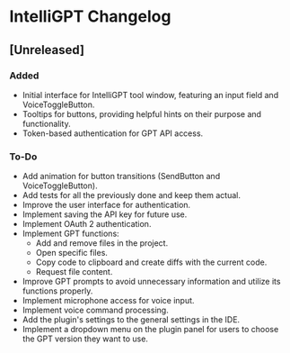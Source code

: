 <!-- Keep a Changelog guide -> https://keepachangelog.com -->

# IntelliGPT Changelog

## [Unreleased]

### Added
- Initial interface for IntelliGPT tool window, featuring an input field and VoiceToggleButton.
- Tooltips for buttons, providing helpful hints on their purpose and functionality.
- Token-based authentication for GPT API access.

### To-Do
- Add animation for button transitions (SendButton and VoiceToggleButton).
- Add tests for all the previously done and keep them actual.
- Improve the user interface for authentication.
- Implement saving the API key for future use.
- Implement OAuth 2 authentication.
- Implement GPT functions:
  - Add and remove files in the project.
  - Open specific files.
  - Copy code to clipboard and create diffs with the current code.
  - Request file content.
- Improve GPT prompts to avoid unnecessary information and utilize its functions properly.
- Implement microphone access for voice input.
- Implement voice command processing.
- Add the plugin's settings to the general settings in the IDE.
- Implement a dropdown menu on the plugin panel for users to choose the GPT version they want to use.
